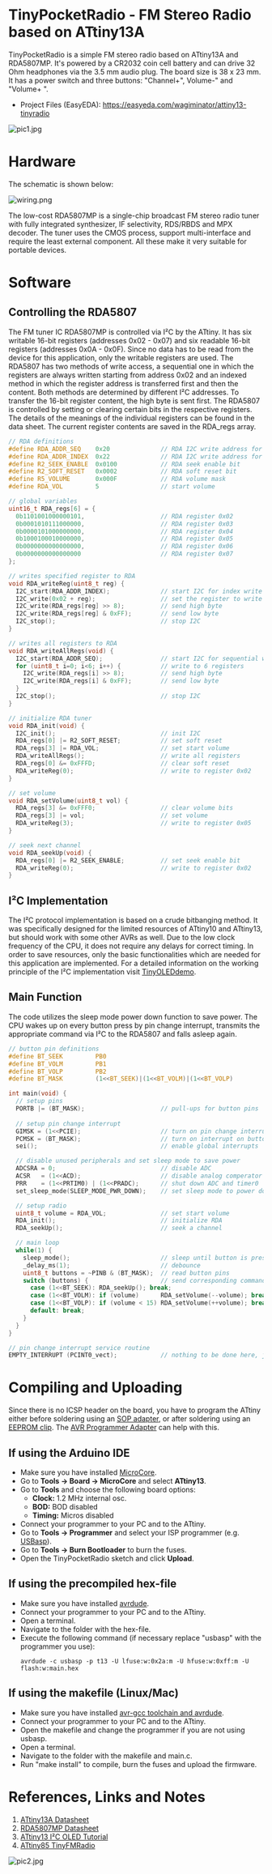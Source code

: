 # TinyPocketRadio - FM Stereo Radio based on ATtiny13A
TinyPocketRadio is a simple FM stereo radio based on ATtiny13A and RDA5807MP. It's powered by a CR2032 coin cell battery and can drive 32 Ohm headphones via the 3.5 mm audio plug. The board size is 38 x 23 mm. It has a power switch and three buttons: "Channel+", Volume-" and "Volume+ ".

- Project Files (EasyEDA): https://easyeda.com/wagiminator/attiny13-tinyradio

![pic1.jpg](https://github.com/wagiminator/ATtiny13-TinyPocketRadio/blob/main/documentation/TinyPocketRadio_pic1.jpg)

# Hardware
The schematic is shown below:

![wiring.png](https://github.com/wagiminator/ATtiny13-TinyPocketRadio/blob/main/documentation/TinyPocketRadio_Wiring.png)

The low-cost RDA5807MP is a single-chip broadcast FM stereo radio tuner with fully integrated synthesizer, IF selectivity, RDS/RBDS and MPX decoder. The tuner uses the CMOS process, support multi-interface and require the least external component. All these make it very suitable for portable devices.

# Software
## Controlling the RDA5807
The FM tuner IC RDA5807MP is controlled via I²C by the ATtiny. It has six writable 16-bit registers (addresses 0x02 - 0x07) and six readable 16-bit registers (addresses 0x0A - 0x0F). Since no data has to be read from the device for this application, only the writable registers are used. The RDA5807 has two methods of write access, a sequential one in which the registers are always written starting from address 0x02 and an indexed method in which the register address is transferred first and then the content. Both methods are determined by different I²C addresses. To transfer the 16-bit register content, the high byte is sent first. The RDA5807 is controlled by setting or clearing certain bits in the respective registers. The details of the meanings of the individual registers can be found in the data sheet. The current register contents are saved in the RDA_regs array.

```c
// RDA definitions
#define RDA_ADDR_SEQ    0x20              // RDA I2C write address for sequential access
#define RDA_ADDR_INDEX  0x22              // RDA I2C write address for indexed access
#define R2_SEEK_ENABLE  0x0100            // RDA seek enable bit
#define R2_SOFT_RESET   0x0002            // RDA soft reset bit
#define R5_VOLUME       0x000F            // RDA volume mask
#define RDA_VOL         5                 // start volume

// global variables
uint16_t RDA_regs[6] = {
  0b1101001000000101,                     // RDA register 0x02
  0b0001010111000000,                     // RDA register 0x03
  0b0000101000000000,                     // RDA register 0x04
  0b1000100010000000,                     // RDA register 0x05
  0b0000000000000000,                     // RDA register 0x06
  0b0000000000000000                      // RDA register 0x07
};

// writes specified register to RDA
void RDA_writeReg(uint8_t reg) {
  I2C_start(RDA_ADDR_INDEX);              // start I2C for index write to RDA
  I2C_write(0x02 + reg);                  // set the register to write
  I2C_write(RDA_regs[reg] >> 8);          // send high byte
  I2C_write(RDA_regs[reg] & 0xFF);        // send low byte
  I2C_stop();                             // stop I2C
}

// writes all registers to RDA
void RDA_writeAllRegs(void) {
  I2C_start(RDA_ADDR_SEQ);                // start I2C for sequential write to RDA
  for (uint8_t i=0; i<6; i++) {           // write to 6 registers
    I2C_write(RDA_regs[i] >> 8);          // send high byte
    I2C_write(RDA_regs[i] & 0xFF);        // send low byte
  }
  I2C_stop();                             // stop I2C
}

// initialize RDA tuner
void RDA_init(void) {
  I2C_init();                             // init I2C
  RDA_regs[0] |= R2_SOFT_RESET;           // set soft reset
  RDA_regs[3] |= RDA_VOL;                 // set start volume
  RDA_writeAllRegs();                     // write all registers
  RDA_regs[0] &= 0xFFFD;                  // clear soft reset
  RDA_writeReg(0);                        // write to register 0x02
}

// set volume
void RDA_setVolume(uint8_t vol) {
  RDA_regs[3] &= 0xFFF0;                  // clear volume bits
  RDA_regs[3] |= vol;                     // set volume
  RDA_writeReg(3);                        // write to register 0x05
}

// seek next channel
void RDA_seekUp(void) {
  RDA_regs[0] |= R2_SEEK_ENABLE;          // set seek enable bit
  RDA_writeReg(0);                        // write to register 0x02
}
```

## I²C Implementation
The I²C protocol implementation is based on a crude bitbanging method. It was specifically designed for the limited resources of ATtiny10 and ATtiny13, but should work with some other AVRs as well. Due to the low clock frequency of the CPU, it does not require any delays for correct timing. In order to save resources, only the basic functionalities which are needed for this application are implemented. For a detailed information on the working principle of the I²C implementation visit [TinyOLEDdemo](https://github.com/wagiminator/attiny13-tinyoleddemo).

## Main Function
The code utilizes the sleep mode power down function to save power. The CPU wakes up on every button press by pin change interrupt, transmits the appropriate command via I²C to the RDA5807 and falls asleep again.

```c
// button pin definitions
#define BT_SEEK         PB0
#define BT_VOLM         PB1
#define BT_VOLP         PB2
#define BT_MASK         (1<<BT_SEEK)|(1<<BT_VOLM)|(1<<BT_VOLP)

int main(void) {
  // setup pins
  PORTB |= (BT_MASK);                     // pull-ups for button pins
  
  // setup pin change interrupt
  GIMSK = (1<<PCIE);                      // turn on pin change interrupts
  PCMSK = (BT_MASK);                      // turn on interrupt on button pins
  sei();                                  // enable global interrupts

  // disable unused peripherals and set sleep mode to save power
  ADCSRA = 0;                             // disable ADC
  ACSR   = (1<<ACD);                      // disable analog comperator
  PRR    = (1<<PRTIM0) | (1<<PRADC);      // shut down ADC and timer0
  set_sleep_mode(SLEEP_MODE_PWR_DOWN);    // set sleep mode to power down

  // setup radio
  uint8_t volume = RDA_VOL;               // set start volume
  RDA_init();                             // initialize RDA
  RDA_seekUp();                           // seek a channel

  // main loop
  while(1) {
    sleep_mode();                         // sleep until button is pressed
    _delay_ms(1);                         // debounce
    uint8_t buttons = ~PINB & (BT_MASK);  // read button pins
    switch (buttons) {                    // send corresponding command to RDA
      case (1<<BT_SEEK): RDA_seekUp(); break;
      case (1<<BT_VOLM): if (volume)      RDA_setVolume(--volume); break;
      case (1<<BT_VOLP): if (volume < 15) RDA_setVolume(++volume); break;
      default: break;
    }
  }
}

// pin change interrupt service routine
EMPTY_INTERRUPT (PCINT0_vect);            // nothing to be done here, just wake up from sleep
```

# Compiling and Uploading
Since there is no ICSP header on the board, you have to program the ATtiny either before soldering using an [SOP adapter](https://aliexpress.com/wholesale?SearchText=sop-8+150mil+adapter), or after soldering using an [EEPROM clip](https://aliexpress.com/wholesale?SearchText=sop8+eeprom+programming+clip). The [AVR Programmer Adapter](https://github.com/wagiminator/AVR-Programmer/tree/master/AVR_Programmer_Adapter) can help with this.

## If using the Arduino IDE
- Make sure you have installed [MicroCore](https://github.com/MCUdude/MicroCore).
- Go to **Tools -> Board -> MicroCore** and select **ATtiny13**.
- Go to **Tools** and choose the following board options:
  - **Clock:**  1.2 MHz internal osc.
  - **BOD:**    BOD disabled
  - **Timing:** Micros disabled
- Connect your programmer to your PC and to the ATtiny.
- Go to **Tools -> Programmer** and select your ISP programmer (e.g. [USBasp](https://aliexpress.com/wholesale?SearchText=usbasp)).
- Go to **Tools -> Burn Bootloader** to burn the fuses.
- Open the TinyPocketRadio sketch and click **Upload**.

## If using the precompiled hex-file
- Make sure you have installed [avrdude](https://learn.adafruit.com/usbtinyisp/avrdude).
- Connect your programmer to your PC and to the ATtiny.
- Open a terminal.
- Navigate to the folder with the hex-file.
- Execute the following command (if necessary replace "usbasp" with the programmer you use):
  ```
  avrdude -c usbasp -p t13 -U lfuse:w:0x2a:m -U hfuse:w:0xff:m -U flash:w:main.hex
  ```

## If using the makefile (Linux/Mac)
- Make sure you have installed [avr-gcc toolchain and avrdude](http://maxembedded.com/2015/06/setting-up-avr-gcc-toolchain-on-linux-and-mac-os-x/).
- Connect your programmer to your PC and to the ATtiny.
- Open the makefile and change the programmer if you are not using usbasp.
- Open a terminal.
- Navigate to the folder with the makefile and main.c.
- Run "make install" to compile, burn the fuses and upload the firmware.

# References, Links and Notes
1. [ATtiny13A Datasheet](http://ww1.microchip.com/downloads/en/DeviceDoc/doc8126.pdf)
2. [RDA5807MP Datasheet](https://datasheet.lcsc.com/szlcsc/1806121226_RDA-Microelectronics-RDA5807MP_C167245.pdf)
3. [ATtiny13 I²C OLED Tutorial](https://github.com/wagiminator/attiny13-tinyoleddemo)
4. [ATtiny85 TinyFMRadio](https://github.com/wagiminator/ATtiny85-TinyFMRadio)

![pic2.jpg](https://github.com/wagiminator/ATtiny13-TinyPocketRadio/blob/main/documentation/TinyPocketRadio_pic2.jpg)
